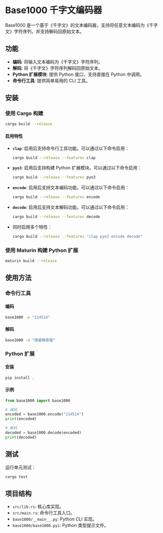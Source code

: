 # Base1000 千字文编码器

Base1000 是一个基于《千字文》的文本编码器，支持将任意文本编码为《千字文》字符序列，并支持解码回原始文本。

## 功能

- **编码**: 将输入文本编码为《千字文》字符序列。
- **解码**: 将《千字文》字符序列解码回原始文本。
- **Python 扩展模块**: 提供 Python 接口，支持直接在 Python 中调用。
- **命令行工具**: 提供简单易用的 CLI 工具。

## 安装

### 使用 Cargo 构建

```bash
cargo build --release
```

#### 启用特性

- **`clap`**: 启用后支持命令行工具功能。可以通过以下命令启用：
  ```bash
  cargo build --release --features clap
  ```

- **`pyo3`**: 启用后支持构建 Python 扩展模块。可以通过以下命令启用：
  ```bash
  cargo build --release --features pyo3
  ```

- **`encode`**: 启用后支持文本编码功能。可以通过以下命令启用：
  ```bash
  cargo build --release --features encode
  ```

- **`decode`**: 启用后支持文本解码功能。可以通过以下命令启用：
  ```bash
  cargo build --release --features decode
  ```

- 同时启用多个特性：
  ```bash
  cargo build --release --features "clap pyo3 encode decode"
  ```


### 使用 Maturin 构建 Python 扩展

```bash
maturin build --release
```

## 使用方法

### 命令行工具

#### 编码

```bash
base1000 -e "114514"
```

#### 解码

```bash
base1000 -d "夜裳移柰梧"
```

### Python 扩展

#### 安装

```bash
pip install .
```

#### 示例

```python
from base1000 import base1000

# 编码
encoded = base1000.encode("114514")
print(encoded)

# 解码
decoded = base1000.decode(encoded)
print(decoded)
```

## 测试

运行单元测试：

```bash
cargo test
```

## 项目结构

- `src/lib.rs`: 核心库实现。
- `src/main.rs`: 命令行工具入口。
- `base1000/__main__.py`: Python CLI 实现。
- `base1000/base1000.pyi`: Python 类型提示文件。
